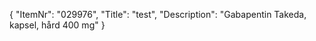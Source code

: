 {
  "ItemNr": "029976",
  "Title": "test",
  "Description": "Gabapentin Takeda, kapsel, hård 400 mg"
}